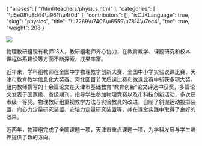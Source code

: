 {
    "aliases": [
        "/html/teachers/physics.html"
    ],
    "categories": [
        "\u5e08\u8d44\u961f\u4f0d"
    ],
    "contributors": [],
    "isCJKLanguage": true,
    "slug": "physics",
    "title": "\u7269\u7406\u6559\u7814\u7ec4",
    "toc": true,
    "weight": 208
}

![](https://cdn.tfls.online/mirror/full/74bca3f60d9695956bf5d41b21bef19b1e493c1e.jpg)







物理教研组现有教师13人，教研组老师齐心协力，在教育教学、课题研究和校本课程体系建设等方面不断探索，成果丰富。




近年来，学科组教师在全国中学物理教学创新大赛、全国中小学实验说课比赛、天津市教育教学信息化大奖赛、河北区百节优质课比赛和微课比赛中斩获多项大奖。组内教师撰写的十余篇论文在天津市基础教育“教育创新”论文评选中获奖，多篇论文发表于国家级、省级期刊。指导学生参加物理竞赛以及市科技创新活动，多次获市级一等奖。物理教研组重视教学方法与实验教具的改进，自制了斜抛运动投掷装置、向心力定量研究装置、安培力定量研究装置等，并在课堂实践中取得了良好的效果。




近两年，物理组完成了全国课题一项，天津市重点课题一项，为学科发展与学生培养提供了新的方向。




